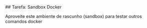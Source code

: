 ## Tarefa: Sandbox Docker

Aproveite este ambiente de rascunho (sandbox) para testar outros comandos docker

